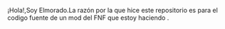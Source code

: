 ¡Hola!,Soy Elmorado.La razón por la que hice este repositorio es para el codigo fuente de un mod del FNF que estoy haciendo
.
